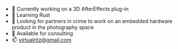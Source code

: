 - 🔭 Currently working on a 3D AfterEffects plug-in 
- 🌱 Learning Rust
- 👯 Looking for partners in crime to work on an embedded hardware product in the photography space
- 🤔 Available for consulting
- 📫 virtualritz@gmail.com
